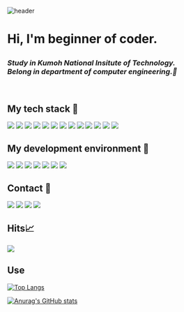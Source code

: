 ![header](https://capsule-render.vercel.app/api?type=waving&color=auto&height=300&section=header&text=@jaemin%200_2&fontSize=90)

<h1> Hi, I'm beginner of coder.
<p>
 <em>
  <h3>
  Study in Kumoh National Insitute of Technology.<br>
  Belong in department of computer engineering.🤔
  </h3>
 </em>
</p>

<br/>
<h2> My tech stack 📝 </h2>
<p>
 <img src="https://img.shields.io/badge/HTML5-red?style=flat-square&logo=html5&logoColor=white"/>
 <img src="https://img.shields.io/badge/Kotlin-9cf?style=flat-square&logo=kotlin&logoColor=white"/>
 <img src="https://img.shields.io/badge/C-blue?style=flat-square&logo=c&logoColor=white"/>
 <img src="https://img.shields.io/badge/C++-9cf?style=flat-square&logo=cplusplus&logoColor=white"/>
 <img src="https://img.shields.io/badge/Java-9cf?style=flat-square&logo=java&logoColor=white"/>
 <img src="https://img.shields.io/badge/Python-brightgreen?style=flat-square&logo=python&logoColor=white"/>
 <img src="https://img.shields.io/badge/Typescript-yellow?style=flat-square&logo=typescript&logoColor=white"/> 
 <img src="https://img.shields.io/badge/Javascript-9cf?style=flat-square&logo=javascript&logoColor=white"/>
 <img src="https://img.shields.io/badge/Linux-orange?style=flat-square&logo=linux&logoColor=white"/>
 <img src="https://img.shields.io/badge/CSS3-red?style=flat-square&logo=css3&logoColor=white"/>
 <img src="https://img.shields.io/badge/React-blue?style=flat-square&logo=react&logoColor=white"/>
 <img src="https://img.shields.io/badge/Mysql-red?style=flat-square&logo=mysql&logoColor=white"/>
 <img src="https://img.shields.io/badge/Express-red?style=flat-square&logo=express&logoColor=white"/>
</p>
<h2> My development environment 🔨 </h2>
<p>
 <img src="https://img.shields.io/badge/VisualStudio-blueviolet?style=flat-square&logo=visualstudio&logoColor=white"/>
 <img src="https://img.shields.io/badge/VisualStudioCode-blue?style=flat-square&logo=visualstudiocode&logoColor=white"/>
 <img src="https://img.shields.io/badge/Github-black?style=flat-square&logo=github&logoColor=white"/>
 <img src="https://img.shields.io/badge/AndroidStudio-green?style=flat-square&logo=androidstudio&logoColor=white"/>
 <img src="https://img.shields.io/badge/Eclipse-black?style=flat-square&logo=eclipse&logoColor=white"/>
 <img src="https://img.shields.io/badge/Ubuntu-red?style=flat-square&logo=ubuntu&logoColor=white"/>
 <img src="https://img.shields.io/badge/Goorm-blue?style=flat-square&logo=goorm&logoColor=white"/>
</p>
 <h2> Contact 📱 </h2>
 <p>
  <a href="https://velog.io/@afg9327"><img src="https://img.shields.io/badge/Velog-black?style=flat-square&logo=velog&logoColor=white"/></a>
  <a href="https://www.instagram.com/jaemin0_2/"><img src="https://img.shields.io/badge/Instagram-pink?style=flat-square&logo=instagram&logoColor=white"/></a>
  <a href="https://www.facebook.com/profile.php?id=100011019165519"><img src="https://img.shields.io/badge/Facebook-blue?style=flat-square&logo=facebook&logoColor=white"/></a>
  <a href="https://www.gmail.com/"><img src="https://img.shields.io/badge/Gmail-red?style=flat-square&logo=gmail&logoColor=white"/></a>
 </p>
<h2>Hits📈</h2> 
<a href="https://hits.seeyoufarm.com"><img src="https://hits.seeyoufarm.com/api/count/incr/badge.svg?url=https%3A%2F%2Fgithub.com%2Fafg9327&count_bg=%23E27AE5&title_bg=%23555555&icon=github.svg&icon_color=%23E7E7E7&title=github&edge_flat=false"/></a>

<h2>Use </h2>

[![Top Langs](https://github-readme-stats.vercel.app/api/top-langs/?username=afg9327)](https://github.com/afg9327/github-readme-stats)

[![Anurag's GitHub stats](https://github-readme-stats.vercel.app/api?username=afg9327)](https://github.com/afg9327/github-readme-stats)

